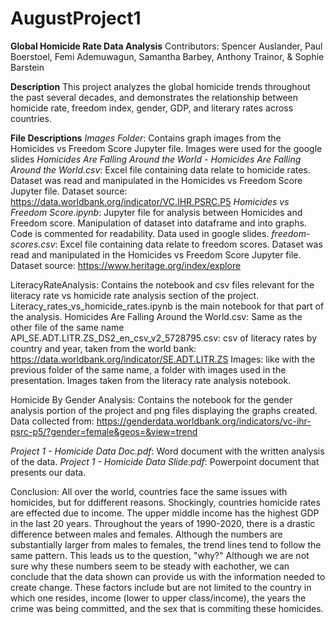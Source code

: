 # AugustProject1
**Global Homicide Rate Data Analysis**
Contributors: Spencer Auslander, Paul Boerstoel, Femi Ademuwagun, Samantha Barbey, Anthony Trainor, & Sophie Barstein



**Description**
This project analyzes the global homicide trends throughout the past several decades, and demonstrates the relationship between homicide rate, freedom index, gender, GDP, and literary rates across countries. 



**File Descriptions**
*Images Folder*: Contains graph images from the Homicides vs Freedom Score Jupyter file. Images were used for the google slides
*Homicides Are Falling Around the World - Homicides Are Falling Around the World.csv*: Excel file containing data relate to homicide rates. Dataset was read and manipulated in the Homicides vs Freedom Score Jupyter file. Dataset source: https://data.worldbank.org/indicator/VC.IHR.PSRC.P5
*Homicides vs Freedom Score.ipynb*: Jupyter file for analysis between Homicides and Freedom score. Manipulation of dataset into dataframe and into graphs. Code is commented for readability. Data used in google slides.
*freedom-scores.csv*: Excel file containing data relate to freedom scores. Dataset was read and manipulated in the Homicides vs Freedom Score Jupyter file. Dataset source: https://www.heritage.org/index/explore

LiteracyRateAnalysis: Contains the notebook and csv files relevant for the literacy rate vs homicide rate analysis section of the project. Literacy_rates_vs_homicide_rates.ipynb is the main notebook for that part of the analysis.
Homicides Are Falling Around the World.csv: Same as the other file of the same name
API_SE.ADT.LITR.ZS_DS2_en_csv_v2_5728795.csv: csv of literacy rates by country and year, taken from the world bank: https://data.worldbank.org/indicator/SE.ADT.LITR.ZS 
Images: like with the previous folder of the same name, a folder with images used in the presentation. Images taken from the literacy rate analysis notebook.

Homicide By Gender Analysis: Contains the notebook for the gender analysis portion of the project and png files displaying the graphs created. Data collected from: https://genderdata.worldbank.org/indicators/vc-ihr-psrc-p5/?gender=female&geos=&view=trend

*Project 1 - Homicide Data Doc.pdf*: Word document with the written analysis of the data. 
*Project 1 - Homicide Data Slide.pdf*: Powerpoint document that presents our data.

Conclusion:
All over the world, countries face the same issues with homicides, but for ddifferent reasons. Shockingly, countries homicide rates are effected due to income. The upper middle income has the highest GDP in the last 20 years. Throughout the years of 1990-2020, there is a drastic difference between males and females. Although the numbers are substantially larger from males to females, the trend lines tend to follow the same pattern. This leads us to the question, "why?" Although we are not sure why these numbers seem to be steady with eachother, we can conclude that the data shown can provide us with the information needed to create change. These factors include but are not limited to the country in which one resides, income (lower to upper class/income), the years the crime was being committed, and the sex that is commiting these homicides. 
